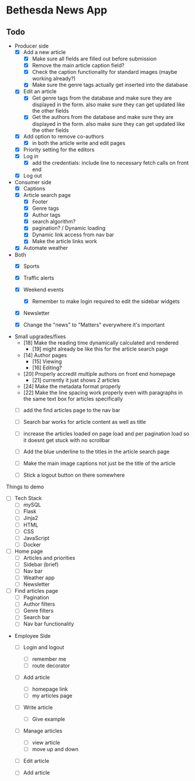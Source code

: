 # Bethesda News App


































## Todo

- Producer side
    - [x] Add a new article
        - [x] Make sure all fields are filled out before submission
        - [x] Remove the main article caption field?
        - [x] Check the caption functionality for standard images (maybe working already?)
        - [x] Make sure the genre tags actually get inserted into the database
    - [x] Edit an article
        - [x] Get genre tags from the database and make sure they are displayed in the form. also make sure they can get updated like the other fields
        - [x] Get the authors from the database and make sure they are displayed in the form. also make sure they can get updated like the other fields
    - [x] Add option to remove co-authors
        - [x] in both the article write and edit pages
    - [x] Priority setting for the editors
    - [x] Log in
        - [x] add the credentials: include line to necessary fetch calls on front end 
    - [x] Log out

- Consumer side
    - [x] Captions
    - [x] Article search page
        - [x] Footer
        - [x] Genre tags
        - [x] Author tags
        - [x] search algorithm?
        - [x] pagination? / Dynamic loading
        - [x] Dynamic link access from nav bar
        - [x] Make the article links work
    - [x] Automate weather

- Both
    - [x] Sports
    - [x] Traffic alerts
    - [x] Weekend events
        - [x] Remember to make login required to edit the sidebar widgets
    - [x] Newsletter
    - [x] Change the "news" to "Matters" everywhere it's important


- Small upgrades/fixes
    - [18] Make the reading time dynamically calculated and rendered
        - [19] might already be like this for the article search page 
    - [14] Author pages
        - [15] Viewing
        - [16] Editing?
    - [20] Properly accredit multiple authors on front end homepage
        - [21] currently it just shows 2 articles
    - [24] Make the metadata format properly
    - [22] Make the line spacing work properly even with paragraphs in the same text box for articles specifically
    - [ ] add the find articles page to the nav bar
    - [ ] Search bar works for article content as well as title
    - [ ] increase the articles loaded on page load and per pagination load so it doesnt get stuck with no scrollbar
    - [ ] Add the blue underline to the titles in the article search page
    - [ ] Make the main image captions not just be the title of the article
    - [ ] Stick a logout button on there somewhere


Things to demo

- [ ] Tech Stack
    - [ ] mySQL
    - [ ] Flask
    - [ ] Jinja2
    - [ ] HTML
    - [ ] CSS
    - [ ] JavaScript
    - [ ] Docker
- [ ] Home page
    - [ ] Articles and priorities
    - [ ] Sidebar (brief)
    - [ ] Nav bar
    - [ ] Weather app
    - [ ] Newsletter
- [ ] Find articles page
    - [ ] Pagination
    - [ ] Author filters
    - [ ] Genre filters
    - [ ] Search bar
    - [ ] Nav bar functionality
- Employee Side
    - [ ] Login and logout
        - [ ] remember me
        - [ ] route decorator
    - [ ] Add article
        - [ ] homepage link
        - [ ] my articles page
    - [ ] Write article
        - [ ] Give example
    - [ ] Manage articles
        - [ ] view article
        - [ ] move up and down
    - [ ] Edit article
    - [ ] Add article

